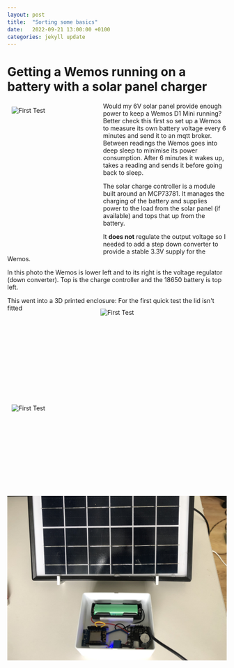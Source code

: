 ```yaml
---
layout: post
title:  "Sorting some basics"
date:   2022-09-21 13:00:00 +0100
categories: jekyll update
---
```


# Getting a Wemos running on a battery with a solar panel charger

<img src="/WebSite/images/IMG_8174.JPG" alt="First Test" width="200" height="320" title="First Test Setup" margin=20px style="padding: 10px; float: left;">

Would my 6V solar panel provide enough power to keep a Wemos D1 Mini running?  Better check this first so set up a Wemos to measure its own battery voltage every 6 minutes and send it to an mqtt broker.  Between readings the Wemos goes into deep sleep to minimise its power consumption.  After 6 minutes it wakes up, takes a reading and sends it before going back to sleep.


The solar charge controller is a module built around an MCP73781.  It manages the charging of the battery and supplies power to the load from the solar panel (if available) and tops that up from the battery.


It **does not** regulate the output voltage so I needed to add a step down converter to provide a stable 3.3V supply for the Wemos.

In this photo the Wemos is lower left and to its right is the voltage regulator (down converter).  Top is the charge controller and the 18650 battery is top left.

This went into a 3D printed enclosure:
<img src="/WebSite/images/IMG_8177.JPG" alt="First Test" width="280" height="200" title="First Test Setup" margin=20px style="padding: 10px; float: right;">
For the first quick test the lid isn't fitted 
<img src="/WebSite/images/IMG_8178.JPG" alt="First Test" width="300" height="200" title="First Test Setup" margin=20px style="padding: 10px; float: left;">

![](../images/IMG_8178.JPG)